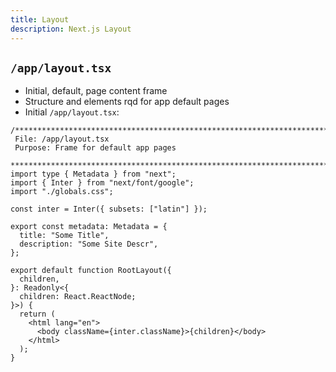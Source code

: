 ```yaml
---
title: Layout
description: Next.js Layout
---
```


## `/app/layout.tsx` 

- Initial, default, page content frame 
- Structure and elements rqd for app default pages
- Initial `/app/layout.tsx`:

```tsx
/*******************************************************************************
 File: /app/layout.tsx
 Purpose: Frame for default app pages  
 ******************************************************************************/ 
import type { Metadata } from "next";
import { Inter } from "next/font/google";
import "./globals.css";

const inter = Inter({ subsets: ["latin"] });

export const metadata: Metadata = {
  title: "Some Title",
  description: "Some Site Descr",
};

export default function RootLayout({
  children,
}: Readonly<{
  children: React.ReactNode;
}>) {
  return (
    <html lang="en">
      <body className={inter.className}>{children}</body>
    </html>
  );
}
```





